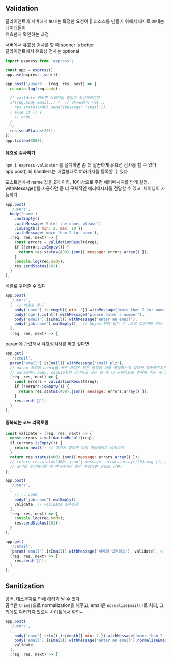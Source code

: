 ## Validation

클라이언트가 서버에게 보내는 특정한 요청이 || 리소스를 만들기 위해서 바디로 보내는 데이터들이  
유효한지 확인하는 과정

서버에서 유효성 검사를 할 때 sooner is better  
클라이언트에서 유효성 검사는 optional

```js
import express from 'express';

const app = express();
app.use(express.json());

app.post('/users', (req, res, next) => {
  console.log(req.body);

  /* vaildate 하려면 아래처럼 일일이 작성해야한다
  if(req.body.email..) {  // 정규표현식 사용...
    res.status(400).send({message: 'email'})
  } else if () {
    // code..
  }
  */
  res.sendStatus(201);
});
app.listen(8080);
```

#### 유효성 검사히기

`npm i express-validator` 를 설치하면 좀 더 깔끔하게 유효성 검사를 할 수 있다  
app.post() 의 handlers는 배열형태로 여러가지를 등록할 수 있다

포스트맨에서 name 값을 2개 이하, 10이상으로 주면 에러메시지를 받게 설정, withMessage()를 사용하면 좀 더 구체적인 에러메시지를 전달할 수 있고, 체이닝이 가능하다

```js
app.post(
  '/users',
  body('name')
    .notEmpty()
    .withMessage('Enter the name, please')
    .isLength({ min: 2, max: 10 })
    .withMessage('more than 2 for name'),
  (req, res, next) => {
    const errors = validationResult(req);
    if (!errors.isEmpty()) {
      return res.status(400).json({ message: errors.array() });
    }
    console.log(req.body);
    res.sendStatus(201);
  }
);
```

배열로 묶어줄 수 있다

```js
app.post(
  '/users',
  [  // 배열로 묶기
    body('name').isLength({ min: 2}).withMessage('more than 2 for name'),
    body('age').isInt().withMessage('please enter a number'),
    body('email').isEmail().withMessage('enter an email'),
    body('job.name').notEmpty(),  // object안에 있는 건 .으로 접근하면 된다
  ],
  (req, res, next) => {
```

param에 관련해서 유효성검사를 하고 싶다면

```js
app.get(
  '/:email',
  param('email').isEmail().withMessage('email plz'),
  // param 자리에 check를 쓰면 요청온 모든 영역에 대해 해당하는게 있다면 확인해주지만
  // param이나 body, cookie처럼 검사하고 싶은 걸 좀 더 구체적으로 명시해 주는 게 좋다
  (req, res, next) => {
    const errors = validationResult(req);
    if (!errors.isEmpty()) {
      return res.status(400).json({ message: errors.array() });
    }
    res.send('💌');
  }
);
```

#### 중복되는 코드 리팩토링

```js
const validate = (req, res, next) => {
  const errors = validationResult(req);
  if (errors.isEmpty()) {
    return next(); // 에러가 없다면 다음 미들웨어로 넘어가기
  }
  return res.status(400).json({ message: errors.array() });
  // return res.status(400).json({ message: errors.array()[0].msg }); // 첫번째 에러메시지만 받고 싶다면 이렇게 수정가능
  // 로직을 수정해야할 때 여기에서만 한번 수정하면 되므로 간편!
};

app.post(
  '/users',
  [
    // .. code
    body('job.name').notEmpty(),
    validate, // validate 함수연결
  ],
  (req, res, next) => {
    console.log(req.body);
    res.sendStatus(201);
  }
);

app.get(
  '/:email',
  [param('email').isEmail().withMessage('이메일 입력해요'), validate], // validate 함수연결
  (req, res, next) => {
    res.send('💌');
  }
);
```

## Sanitization

공백, 대소문자로 인해 에러가 날 수 있다  
공백은 `trim()`으로 normalization을 해주고, email은 `normalizeEmail()`로 처리, 그 외에도 여러가지 있으니 사이트에서 확인~

```js
app.post(
  '/users',
  [
    body('name').trim().isLength({ min: 2 }).withMessage('more than 2 for name'),
    body('email').isEmail().withMessage('enter an email').normalizeEmail(),
    validate,
  ],
  (req, res, next) => {
```
